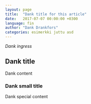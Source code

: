 ```yaml
---
layout: page
title:  "Dank title for this article"
date:   2017-07-07 00:00:00 +0300
language: fin
author: "Dank Drankfors"
categories: esimerkki juttu asd
---
```

*Dank ingress*


## Dank title

Dank content

### Dank small title

Dank special content
